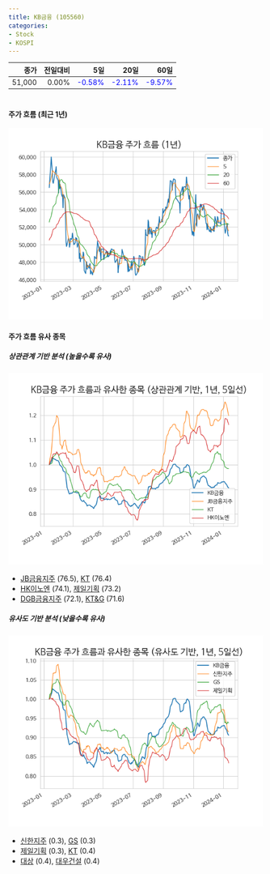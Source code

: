 ```yaml
---
title: KB금융 (105560)
categories:
- Stock
- KOSPI
---
```


|종가|전일대비|5일|20일|60일|
|---:|-------:|--:|---:|---:|
|51,000|0.00%|<span style="color: blue">-0.58%</span>|<span style="color: blue">-2.11%</span>|<span style="color: blue">-9.57%</span>|

<!-- more -->
#
#### 주가 흐름 (최근 1년)
![105560](/assets/images/stock/105560.png)


#### 주가 흐름 유사 종목


##### 상관관계 기반 분석 (높을수록 유사)
![105560](/assets/images/stock/105560_corr.png)
- [JB금융지주](/175330/) (76.5), [KT](/030200/) (76.4)
- [HK이노엔](/195940/) (74.1), [제일기획](/030000/) (73.2)
- [DGB금융지주](/139130/) (72.1), [KT&G](/033780/) (71.6)


##### 유사도 기반 분석 (낮을수록 유사)	
![105560](/assets/images/stock/105560_sim.png)
- [신한지주](/055550/) (0.3), [GS](/078930/) (0.3)
- [제일기획](/030000/) (0.3), [KT](/030200/) (0.4)
- [대상](/001680/) (0.4), [대우건설](/047040/) (0.4)